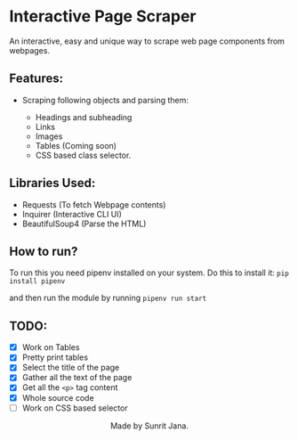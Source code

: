 # Interactive Page Scraper

An interactive, easy and unique way to scrape web page components from webpages.

## Features:

- Scraping following objects and parsing them:

  - Headings and subheading 
  - Links
  - Images    
  - Tables (Coming soon)
  - CSS based class selector.

## Libraries Used:

- Requests (To fetch Webpage contents)
- Inquirer (Interactive CLI UI)
- BeautifulSoup4 (Parse the HTML)

## How to run?

To run this you need pipenv installed on your system. Do this to install it:
`pip install pipenv`

and then run the module by running `pipenv run start`

## TODO:

- [x] Work on Tables
- [x] Pretty print tables
- [x] Select the title of the page
- [x] Gather all the text of the page
- [x] Get all the `<p>` tag content
- [x] Whole source code
- [ ] Work on CSS based selector

<div style="text-align: center;">Made by Sunrit Jana.</div>
